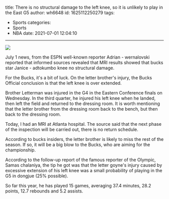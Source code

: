 title: There is no structural damage to the left knee, so it is unlikely to play in the East G5
author: wh6648
id: 1625112250279
tags: 
- Sports
categories: 
- Sports
- NBA
date: 2021-07-01 12:04:10
---
![](https://p4.itc.cn/images01/20210701/6f1683a76b02435e8a13217d0c97ad9d.jpeg)


July 1 news, from the ESPN well-known reporter Adrian - wernalovski reported that informed sources revealed that MRI results showed that bucks star Janice - adtokumbo knee no structural damage.

For the Bucks, it's a bit of luck. On the letter brother's injury, the Bucks Official conclusion is that the left knee is over extended.

Brother Letterman was injured in the G4 in the Eastern Conference finals on Wednesday. In the third quarter, he injured his left knee when he landed, then left the field and returned to the dressing room. It is worth mentioning that the letter brother from the dressing room back to the bench, but then back to the dressing room.

Today, I had an MRI at Atlanta hospital. The source said that the next phase of the inspection will be carried out, there is no return schedule.

According to bucks insiders, the letter brother is likely to miss the rest of the season. If so, it will be a big blow to the Bucks, who are aiming for the championship.

According to the follow-up report of the famous reporter of the Olympic, Samas chalaniya, the tip he got was that the letter goyne's injury caused by excessive extension of his left knee was a small probability of playing in the G5 in dongjue (25% possible).

So far this year, he has played 15 games, averaging 37.4 minutes, 28.2 points, 12.7 rebounds and 5.2 assists.

